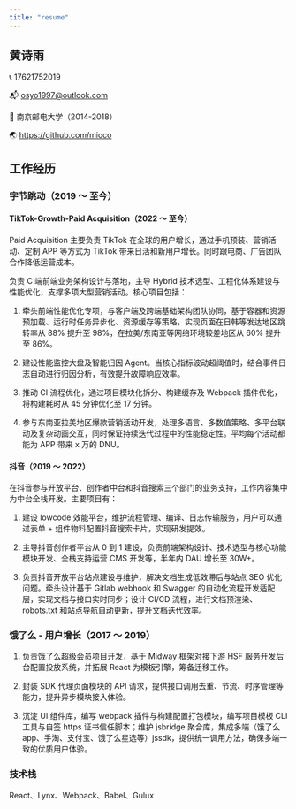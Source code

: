 ```yaml
---
title: "resume"
---
```


## 黄诗雨

📞 17621752019

📬 osyo1997@outlook.com

🏫 南京邮电大学（2014-2018）

🌏 https://github.com/mioco

## 工作经历
### 字节跳动（2019 ～ 至今）
#### TikTok-Growth-Paid Acquisition（2022 ～ 至今）
Paid Acquisition 主要负责 TikTok 在全球的用户增长，通过手机预装、营销活动、定制 APP 等方式为 TikTok 带来日活和新用户增长。同时跟电商、广告团队合作降低运营成本。

负责 C 端前端业务架构设计与落地，主导 Hybrid 技术选型、工程化体系建设与性能优化，支撑多项大型营销活动。核心项目包括：

1. 牵头前端性能优化专项，与客户端及跨端基础架构团队协同，基于容器和资源预加载、运行时任务异步化、资源缓存等策略，实现页面在日韩等发达地区跳转率从 88% 提升至 98%，在拉美/东南亚等网络环境较差地区从 60% 提升至 86%。

2. 建设性能监控大盘及智能归因 Agent。当核心指标波动超阈值时，结合事件日志自动进行归因分析，有效提升故障响应效率。

3. 推动 CI 流程优化，通过项目模块化拆分、构建缓存及 Webpack 插件优化，将构建耗时从 45 分钟优化至 17 分钟。

4. 参与东南亚拉美地区爆款营销活动开发，处理多语言、多数值策略、多平台联动及复杂动画交互，同时保证持续迭代过程中的性能稳定性。平均每个活动都能为 APP 带来 x 万的 DNU。

#### 抖音（2019 ～ 2022）
在抖音参与开放平台、创作者中台和抖音搜索三个部门的业务支持，工作内容集中为中台全栈开发。主要项目有：

1. 建设 lowcode 效能平台，维护流程管理、编译、日志传输服务，用户可以通过表单 + 组件物料配置抖音搜索卡片，实现研发提效。

2. 主导抖音创作者平台从 0 到 1 建设，负责前端架构设计、技术选型与核心功能模块开发、全栈支持运营 CMS 开发等，半年内 DAU 增长至 30W+。

3. 负责抖音开放平台站点建设与维护，解决文档生成低效滞后与站点 SEO 优化问题。牵头设计基于 Gitlab webhook 和 Swagger 的自动化流程开发适配层，实现文档与接口实时同步；设计 CI/CD 流程，进行文档预渲染、robots.txt 和站点导航自动更新，提升文档迭代效率。

### 饿了么 - 用户增长（2017 ～ 2019）
1. 负责饿了么超级会员项目开发，基于 Midway 框架对接下游 HSF 服务开发后台配置投放系统，并拓展 React 为模板引擎，筹备迁移工作。

2. 封装 SDK 代理页面模块的 API 请求，提供接口调用去重、节流、时序管理等能力，提升异步模块接入体验。

3. 沉淀 UI 组件库，编写 webpack 插件与构建配置打包模块，编写项目模板 CLI 工具与自签 https 证书信任脚本；维护 jsbridge 聚合库，集成多端（饿了么 app、手淘、支付宝、饿了么星选等）jssdk，提供统一调用方法，确保多端一致的优质用户体验。

### 技术栈
React、Lynx、Webpack、Babel、Gulux

